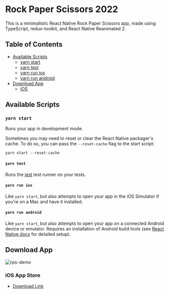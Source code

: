 Rock Paper Scissors 2022
===

This is a minimalistic React Native Rock Paper Scissors app, made using TypeScript, redux-toolkit, and React Native Reanimated 2.

## Table of Contents

* [Available Scripts](#available-scripts)
  * [yarn start](#yarn-start)
  * [yarn test](#yarn-test)
  * [yarn run ios](#yarn-run-ios)
  * [yarn run android](#yarn-run-android)
* [Download App](#download-app)
  * [iOS](#ios)

## Available Scripts

### `yarn start`

Runs your app in development mode.

Sometimes you may need to reset or clear the React Native packager's cache. To do so, you can pass the `--reset-cache` flag to the start script:

```
yarn start --reset-cache
```

#### `yarn test`

Runs the [jest](https://github.com/facebook/jest) test runner on your tests.

#### `yarn run ios`

Like `yarn start`, but also attempts to open your app in the iOS Simulator if you're on a Mac and have it installed.

#### `yarn run android`

Like `yarn start`, but also attempts to open your app on a connected Android device or emulator. Requires an installation of Android build tools (see [React Native docs](https://facebook.github.io/react-native/docs/getting-started.html) for detailed setup).

## Download App

![rps-demo](https://user-images.githubusercontent.com/59669570/158894190-8e12ff25-314c-4221-a9f9-05061b226747.gif)

### iOS App Store
 - [Download Link](https://apps.apple.com/ca/app/rock-paper-scissors-2022/id1615229958)

